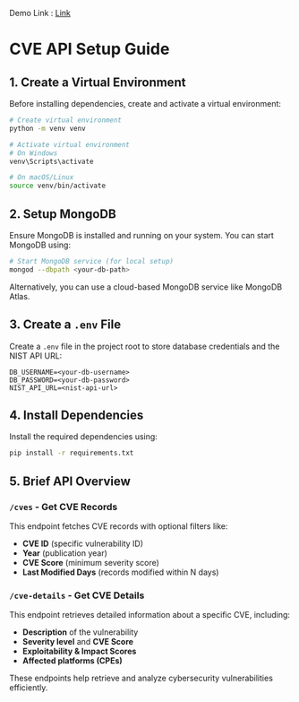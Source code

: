 Demo Link : [Link](https://drive.google.com/file/d/1FJS9FUQnECZua4vOnO4QuP5FekppMGhL/view?usp=sharing)

# CVE API Setup Guide

## 1. Create a Virtual Environment

Before installing dependencies, create and activate a virtual environment:

```sh
# Create virtual environment
python -m venv venv

# Activate virtual environment
# On Windows
venv\Scripts\activate

# On macOS/Linux
source venv/bin/activate
```

## 2. Setup MongoDB

Ensure MongoDB is installed and running on your system. You can start MongoDB using:

```sh
# Start MongoDB service (for local setup)
mongod --dbpath <your-db-path>
```

Alternatively, you can use a cloud-based MongoDB service like MongoDB Atlas.

## 3. Create a `.env` File

Create a `.env` file in the project root to store database credentials and the NIST API URL:

```
DB_USERNAME=<your-db-username>
DB_PASSWORD=<your-db-password>
NIST_API_URL=<nist-api-url>
```

## 4. Install Dependencies

Install the required dependencies using:

```sh
pip install -r requirements.txt
```

## 5. Brief API Overview

### `/cves` - Get CVE Records
This endpoint fetches CVE records with optional filters like:
- **CVE ID** (specific vulnerability ID)
- **Year** (publication year)
- **CVE Score** (minimum severity score)
- **Last Modified Days** (records modified within N days)

### `/cve-details` - Get CVE Details
This endpoint retrieves detailed information about a specific CVE, including:
- **Description** of the vulnerability
- **Severity level** and **CVE Score**
- **Exploitability & Impact Scores**
- **Affected platforms (CPEs)**

These endpoints help retrieve and analyze cybersecurity vulnerabilities efficiently.
